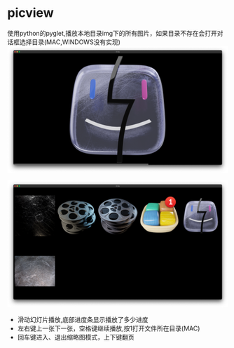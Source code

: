 # picview
使用python的pyglet,播放本地目录img下的所有图片，如果目录不存在会打开对话框选择目录(MAC,WINDOWS没有实现)
![](https://github.com/bjyitu/picview/blob/main/play.png)

![](https://github.com/bjyitu/picview/blob/main/thumb.png)

- 滑动幻灯片播放,底部进度条显示播放了多少进度
- 左右键上一张下一张，空格键继续播放,按1打开文件所在目录(MAC)
- 回车键进入、退出缩略图模式，上下键翻页
